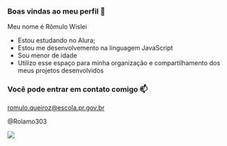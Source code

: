 ### Boas vindas ao meu perfil 💙

Meu nome é Rômulo Wislei

- Estou estudando no Alura;
- Estou me desenvolvemento na linguagem JavaScript
- Sou menor de idade
- Utilizo esse espaço para minha organização e compartilhamento dos meus projetos desenvolvidos

### Você pode entrar em contato comigo 📫

romulo.queiroz@escola.pr.gov.br
 
@Rolamo303


![](https://media.tenor.com/hrstDWGqx_0AAAAC/ashita-no-joe-joe-yabuki.gif)
